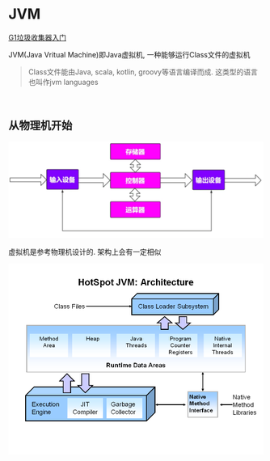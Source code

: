 # JVM

[G1垃圾收集器入门](https://www.oracle.com/technetwork/tutorials/tutorials-1876574.html)

JVM(Java Vritual Machine)即Java虚拟机, 一种能够运行Class文件的虚拟机

> Class文件能由Java, scala, kotlin, groovy等语言编译而成. 这类型的语言也叫作jvm languages

​		

## 从物理机开始

![物理机架构图](%E6%A6%82%E5%BF%B5.assets/image-20220623175203740.png)

虚拟机是参考物理机设计的. 架构上会有一定相似

![HotSpot架构图](%E6%A6%82%E5%BF%B5.assets/Slide1.png)